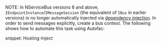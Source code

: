 NOTE: In NServiceBus versions 6 and above, `IEndpointInstance`/`IMessageSession` (the equivalent of `IBus` in earlier versions) is no longer automatically injected via [dependency injection](/nservicebus/dependency-injection/). In order to send messages explicitly, create a bus context. The following shows how to automate this task using Autofac:

snippet: Hosting-Inject
